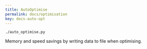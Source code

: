 ```yaml
---
title: AutoOptimise
permalink: docs/optimisation
key: docs-auto-opt
---
```


`./auto_optimise.py`

Memory and speed savings by writing data to file when optimising.

